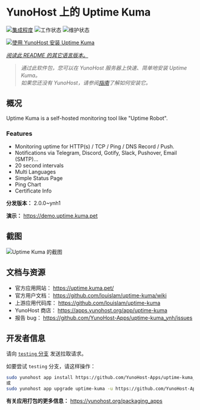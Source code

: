 <!--
注意：此 README 由 <https://github.com/YunoHost/apps/tree/master/tools/readme_generator> 自动生成
请勿手动编辑。
-->

# YunoHost 上的 Uptime Kuma

[![集成程度](https://apps.yunohost.org/badge/integration/uptime-kuma)](https://ci-apps.yunohost.org/ci/apps/uptime-kuma/)
![工作状态](https://apps.yunohost.org/badge/state/uptime-kuma)
![维护状态](https://apps.yunohost.org/badge/maintained/uptime-kuma)

[![使用 YunoHost 安装 Uptime Kuma](https://install-app.yunohost.org/install-with-yunohost.svg)](https://install-app.yunohost.org/?app=uptime-kuma)

*[阅读此 README 的其它语言版本。](./ALL_README.md)*

> *通过此软件包，您可以在 YunoHost 服务器上快速、简单地安装 Uptime Kuma。*  
> *如果您还没有 YunoHost，请参阅[指南](https://yunohost.org/install)了解如何安装它。*

## 概况

Uptime Kuma is a self-hosted monitoring tool like "Uptime Robot".

### Features

- Monitoring uptime for HTTP(s) / TCP / Ping / DNS Record / Push.
- Notifications via Telegram, Discord, Gotify, Slack, Pushover, Email (SMTP)...
- 20 second intervals
- Multi Languages
- Simple Status Page
- Ping Chart
- Certificate Info

**分发版本：** 2.0.0~ynh1

**演示：** <https://demo.uptime.kuma.pet>

## 截图

![Uptime Kuma 的截图](./doc/screenshots/example.jpg)

## 文档与资源

- 官方应用网站： <https://uptime.kuma.pet/>
- 官方用户文档： <https://github.com/louislam/uptime-kuma/wiki>
- 上游应用代码库： <https://github.com/louislam/uptime-kuma>
- YunoHost 商店： <https://apps.yunohost.org/app/uptime-kuma>
- 报告 bug： <https://github.com/YunoHost-Apps/uptime-kuma_ynh/issues>

## 开发者信息

请向 [`testing` 分支](https://github.com/YunoHost-Apps/uptime-kuma_ynh/tree/testing) 发送拉取请求。

如要尝试 `testing` 分支，请这样操作：

```bash
sudo yunohost app install https://github.com/YunoHost-Apps/uptime-kuma_ynh/tree/testing --debug
或
sudo yunohost app upgrade uptime-kuma -u https://github.com/YunoHost-Apps/uptime-kuma_ynh/tree/testing --debug
```

**有关应用打包的更多信息：** <https://yunohost.org/packaging_apps>
